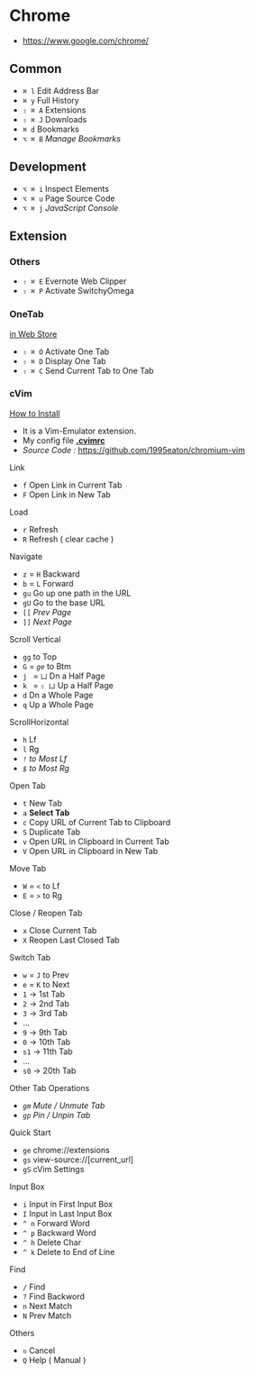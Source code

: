 # Chrome

- https://www.google.com/chrome/

## Common

- `⌘ l` Edit Address Bar
- `⌘ y` Full History
- `⇧ ⌘ A` Extensions
- `⇧ ⌘ J` Downloads
- `⌘ d` Bookmarks
- `⌥ ⌘ B` _Manage Bookmarks_

## Development

- `⌥ ⌘ i` Inspect Elements
- `⌥ ⌘ u` Page Source Code
- `⌥ ⌘ j` _JavaScript Console_

## Extension

### Others

- `⇧ ⌘ E` Evernote Web Clipper
- `⇧ ⌘ P` Activate SwitchyOmega

### OneTab

[in Web Store](https://chrome.google.com/webstore/detail/proxy-switchyomega/padekgcemlokbadohgkifijomclgjgif)

- `⇧ ⌘ O` Activate One Tab
- `⇧ ⌘ D` Display One Tab
- `⇧ ⌘ C` Send Current Tab to One Tab

### cVim

[How to Install](https://droidrant.com/using-cvim)

- It is a Vim-Emulator extension.
- My config file [__.cvimrc__](https://github.com/IceHe/macos-home-conf/blob/master/.cvimrc)
- _Source Code :_ https://github.com/1995eaton/chromium-vim

Link

- `f` Open Link in Current Tab
- `F` Open Link in New Tab

Load

- `r` Refresh
- `R` Refresh ( clear cache )

Navigate

- `z` = `H` Backward
- `b` = `L` Forward
- `gu` Go up one path in the URL
- `gU` Go to the base URL
- `[[` _Prev Page_
- `]]` _Next Page_

Scroll Vertical

- `gg` to Top
- `G` = _`ge`_ to Btm
- `j ` = `凵` Dn a Half Page
- `k ` = `⇧ 凵` Up a Half Page
- `d` Dn a Whole Page
- `q` Up a Whole Page

ScrollHorizontal

- `h` Lf
- `l` Rg
- _`!` to Most Lf_
- _`$` to Most Rg_

Open Tab

- `t` New Tab
- `a` **Select Tab**
- `c` Copy URL of Current Tab to Clipboard
- `S` Duplicate Tab
- `v` Open URL in Clipboard in Current Tab
- `V` Open URL in Clipboard in New Tab

Move Tab

- `W` = `<` to Lf
- `E` = `>` to Rg

Close / Reopen Tab

- `x` Close Current Tab
- `X` Reopen Last Closed Tab

Switch Tab

- `w` = `J` to Prev
- `e` = `K` to Next
- `1` → 1st Tab
- `2` → 2nd Tab
- `3` → 3rd Tab
- …
- `9` → 9th Tab
- `0` → 10th Tab
- `s1` → 11th Tab
- …
- `s0` → 20th Tab

Other Tab Operations

- _`gm` Mute / Unmute Tab_
- _`gp` Pin / Unpin Tab_

Quick Start

- `ge` chrome://extensions
- `gs` view-source://[current_url]
- `gS` cVim Settings

Input Box

- `i` Input in First Input Box
- `I` Input in Last Input Box
- `^ n` Forward Word
- `^ p` Backward Word
- `^ h` Delete Char
- `^ k` Delete to End of Line

Find

- `/` Find
- `?` Find Backword
- `n` Next Match
- `N` Prev Match

<!-- Visual Mode

- `Z` Activaate Visual Mode
- `v` Start Selection
- `y` Copy Selection & Exit Visual Mode
- `h` ← Lf
- `j` ↓ Dn
- `k` ↑ Up
- `l` → Rg
- `w` Mv to Head of Next Word
- `b` Mv to Head of Prev Word -->

Others

- `⎋` Cancel
- `Q` Help ( Manual )
